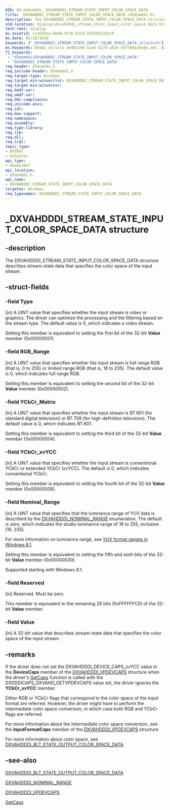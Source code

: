 ```yaml
---
UID: NS:d3dumddi._DXVAHDDDI_STREAM_STATE_INPUT_COLOR_SPACE_DATA
title: _DXVAHDDDI_STREAM_STATE_INPUT_COLOR_SPACE_DATA (d3dumddi.h)
description: The DXVAHDDDI_STREAM_STATE_INPUT_COLOR_SPACE_DATA structure describes stream-state data that specifies the color space of the input stream.
old-location: display\dxvahdddi_stream_state_input_color_space_data.htm
tech.root: display
ms.assetid: cced26ea-bbb8-4716-b22d-8355b81102c0
ms.date: 05/10/2018
keywords: ["_DXVAHDDDI_STREAM_STATE_INPUT_COLOR_SPACE_DATA structure"]
ms.keywords: DXVA2_Structs_4e403294-5aa5-4170-a635-567f89a34e8e.xml, DXVAHDDDI_STREAM_STATE_INPUT_COLOR_SPACE_DATA, DXVAHDDDI_STREAM_STATE_INPUT_COLOR_SPACE_DATA structure [Display Devices], _DXVAHDDDI_STREAM_STATE_INPUT_COLOR_SPACE_DATA, d3dumddi/DXVAHDDDI_STREAM_STATE_INPUT_COLOR_SPACE_DATA, display.dxvahdddi_stream_state_input_color_space_data
f1_keywords:
 - "d3dumddi/DXVAHDDDI_STREAM_STATE_INPUT_COLOR_SPACE_DATA"
 - "DXVAHDDDI_STREAM_STATE_INPUT_COLOR_SPACE_DATA"
req.header: d3dumddi.h
req.include-header: D3dumddi.h
req.target-type: Windows
req.target-min-winverclnt: DXVAHDDDI_STREAM_STATE_INPUT_COLOR_SPACE_DATA is supported beginning with the Windows 7 operating system.
req.target-min-winversvr: 
req.kmdf-ver: 
req.umdf-ver: 
req.ddi-compliance: 
req.unicode-ansi: 
req.idl: 
req.max-support: 
req.namespace: 
req.assembly: 
req.type-library: 
req.lib: 
req.dll: 
req.irql: 
topic_type:
- APIRef
- kbSyntax
api_type:
- HeaderDef
api_location:
- d3dumddi.h
api_name:
- DXVAHDDDI_STREAM_STATE_INPUT_COLOR_SPACE_DATA
targetos: Windows
req.typenames: DXVAHDDDI_STREAM_STATE_INPUT_COLOR_SPACE_DATA
---
```


# _DXVAHDDDI_STREAM_STATE_INPUT_COLOR_SPACE_DATA structure


## -description


The DXVAHDDDI_STREAM_STATE_INPUT_COLOR_SPACE_DATA structure describes stream-state data that specifies the color space of the input stream. 


## -struct-fields




### -field Type

[in] A UINT value that specifies whether the input stream is video or graphics. The driver can optimize the processing and the filtering based on the stream type. The default value is 0, which indicates a video stream.

Setting this member is equivalent to setting the first bit of the 32-bit <b>Value</b> member (0x00000001). 


### -field RGB_Range

[in] A UINT value that specifies whether the input stream is full range RGB (that is, 0 to 255) or limited range RGB (that is, 16 to 235). The default value is 0, which indicates full range RGB.

Setting this member is equivalent to setting the second bit of the 32-bit <b>Value</b> member (0x00000002). 


### -field YCbCr_Matrix

[in] A UINT value that specifies whether the input stream is BT.601 (for standard digital television) or BT.709 (for high-definition television). The default value is 0, which indicates BT.601.

Setting this member is equivalent to setting the third bit of the 32-bit <b>Value</b> member (0x00000004). 


### -field YCbCr_xvYCC

[in] A UINT value that specifies whether the input stream is conventional YCbCr or extended YCbCr (xvYCC). The default is 0, which indicates conventional YCbCr.

Setting this member is equivalent to setting the fourth bit of the 32-bit <b>Value</b> member (0x00000008). 


### -field Nominal_Range

[in] A UINT value that specifies that the luminance range of YUV data is described by the <a href="https://docs.microsoft.com/windows-hardware/drivers/ddi/d3dumddi/ne-d3dumddi-_dxvahdddi_nominal_range">DXVAHDDDI_NOMINAL_RANGE</a> enumeration. The default is zero, which indicates the studio luminance range of 16 to 255, inclusive [16, 235].

For more information on luminance range, see <a href="https://docs.microsoft.com/windows-hardware/drivers/display/yuv-format-ranges">YUV format ranges in Windows 8.1</a>.

Setting this member is equivalent to setting the fifth and sixth bits of the 32-bit <b>Value</b> member (0x00000030).

Supported starting with Windows 8.1.


### -field Reserved

[in] Reserved. Must be zero.

This member is equivalent to the remaining 26 bits (0xFFFFFFC0) of the 32-bit <b>Value</b> member.


### -field Value

[in] A 32-bit value that describes stream-state data that specifies the color space of the input stream. 


## -remarks



If the driver does not set the DXVAHDDDI_DEVICE_CAPS_xvYCC value in the <b>DeviceCaps</b> member of the <a href="https://docs.microsoft.com/windows-hardware/drivers/ddi/d3dumddi/ns-d3dumddi-_dxvahdddi_vpdevcaps">DXVAHDDDI_VPDEVCAPS</a> structure when the driver's <a href="https://docs.microsoft.com/windows-hardware/drivers/ddi/d3dumddi/nc-d3dumddi-pfnd3dddi_getcaps">GetCaps</a> function is called with the D3DDDICAPS_DXVAHD_GETVPDEVCAPS value set, the driver ignores the <b>YCbCr_xvYCC</b> member.

Either RGB or YCbCr flags that correspond to the color space of the input format are referred. However, the driver might have to perform the intermediate color space conversion, in which case both RGB and YCbCr flags are referred.

For more information about the intermediate color space conversion, see the <b>InputFormatCaps</b> member of the <a href="https://docs.microsoft.com/windows-hardware/drivers/ddi/d3dumddi/ns-d3dumddi-_dxvahdddi_vpdevcaps">DXVAHDDDI_VPDEVCAPS</a> structure.

For more information about color space, see <a href="https://docs.microsoft.com/windows-hardware/drivers/ddi/d3dumddi/ns-d3dumddi-_dxvahdddi_blt_state_output_color_space_data">DXVAHDDDI_BLT_STATE_OUTPUT_COLOR_SPACE_DATA</a>.




## -see-also




<a href="https://docs.microsoft.com/windows-hardware/drivers/ddi/d3dumddi/ns-d3dumddi-_dxvahdddi_blt_state_output_color_space_data">DXVAHDDDI_BLT_STATE_OUTPUT_COLOR_SPACE_DATA</a>



<a href="https://docs.microsoft.com/windows-hardware/drivers/ddi/d3dumddi/ne-d3dumddi-_dxvahdddi_nominal_range">DXVAHDDDI_NOMINAL_RANGE</a>



<a href="https://docs.microsoft.com/windows-hardware/drivers/ddi/d3dumddi/ns-d3dumddi-_dxvahdddi_vpdevcaps">DXVAHDDDI_VPDEVCAPS</a>



<a href="https://docs.microsoft.com/windows-hardware/drivers/ddi/d3dumddi/nc-d3dumddi-pfnd3dddi_getcaps">GetCaps</a>
 

 

